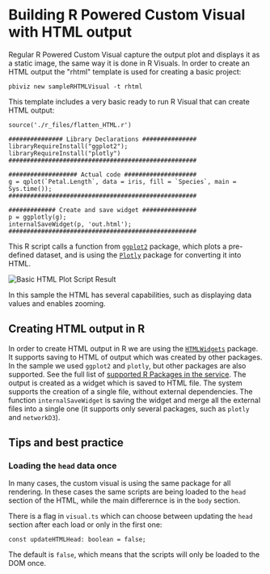 # Building R Powered Custom Visual with HTML output
Regular R Powered Custom Visual capture the output plot and displays it as a static image, the same way it is done in R Visuals.
In order to create an HTML output the "rhtml" template is used for creating a basic project:

```
pbiviz new sampleRHTMLVisual -t rhtml
```
This template includes a very basic ready to run R Visual that can create HTML output:

```
source('./r_files/flatten_HTML.r')

############### Library Declarations ###############
libraryRequireInstall("ggplot2");
libraryRequireInstall("plotly")
####################################################

################### Actual code ####################
g = qplot(`Petal.Length`, data = iris, fill = `Species`, main = Sys.time());
####################################################

############# Create and save widget ###############
p = ggplotly(g);
internalSaveWidget(p, 'out.html');
####################################################
```

This R script calls a function from [`ggplot2`](http://ggplot2.org/) package, which plots a pre-defined dataset, and is using the [`Plotly`](https://plot.ly/) package for converting it into HTML.

![Basic HTML Plot Script Result](images/BasicHTMLPlot.png)

In this sample the HTML has several capabilities, such as displaying data values and enables zooming.

## Creating HTML output in R
In order to create HTML output in R we are using the [`HTMLWidgets`](http://www.htmlwidgets.org/) package. It supports saving to HTML of output which was created by other packages. In the sample we used `ggplot2` and `plotly`, but other packages are also supported. See the full list of [supported R Packages in the service](https://powerbi.microsoft.com/en-us/documentation/powerbi-service-r-packages-support/).
The output is created as a widget which is saved to HTML file. The system supports the creation of a single file, without external dependencies. The function `internalSaveWidget` is saving the widget and merge all the external files into a single one (it supports only several packages, such as `plotly` and `networkD3`).

## Tips and best practice
### Loading the `head` data once
In many cases, the custom visual is using the same package for all rendering. In these cases the same scripts are being loaded to the `head` section of the HTML, while the main differernce is in the `body` section.

There is a flag in `visual.ts` which can choose between updating the `head` section after each load or only in the first one:

```
const updateHTMLHead: boolean = false;
```
The default is `false`, which means that the scripts will only be loaded to the DOM once.
